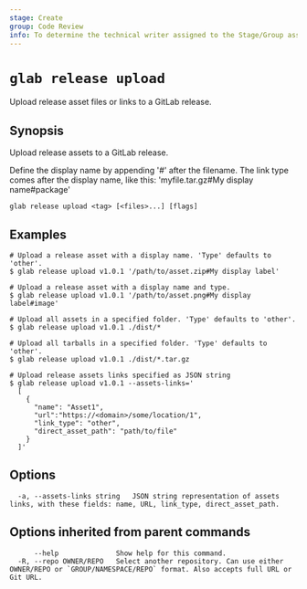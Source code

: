 ```yaml
---
stage: Create
group: Code Review
info: To determine the technical writer assigned to the Stage/Group associated with this page, see https://about.gitlab.com/handbook/product/ux/technical-writing/#assignments
---
```


<!--
This documentation is auto generated by a script.
Please do not edit this file directly. Run `make gen-docs` instead.
-->

# `glab release upload`

Upload release asset files or links to a GitLab release.

## Synopsis

Upload release assets to a GitLab release.

Define the display name by appending '#' after the filename.
The link type comes after the display name, like this: 'myfile.tar.gz#My display name#package'

```plaintext
glab release upload <tag> [<files>...] [flags]
```

## Examples

```plaintext
# Upload a release asset with a display name. 'Type' defaults to 'other'.
$ glab release upload v1.0.1 '/path/to/asset.zip#My display label'

# Upload a release asset with a display name and type.
$ glab release upload v1.0.1 '/path/to/asset.png#My display label#image'

# Upload all assets in a specified folder. 'Type' defaults to 'other'.
$ glab release upload v1.0.1 ./dist/*

# Upload all tarballs in a specified folder. 'Type' defaults to 'other'.
$ glab release upload v1.0.1 ./dist/*.tar.gz

# Upload release assets links specified as JSON string
$ glab release upload v1.0.1 --assets-links='
  [
    {
      "name": "Asset1",
      "url":"https://<domain>/some/location/1",
      "link_type": "other",
      "direct_asset_path": "path/to/file"
    }
  ]'

```

## Options

```plaintext
  -a, --assets-links string   JSON string representation of assets links, with these fields: name, URL, link_type, direct_asset_path.
```

## Options inherited from parent commands

```plaintext
      --help              Show help for this command.
  -R, --repo OWNER/REPO   Select another repository. Can use either OWNER/REPO or `GROUP/NAMESPACE/REPO` format. Also accepts full URL or Git URL.
```
